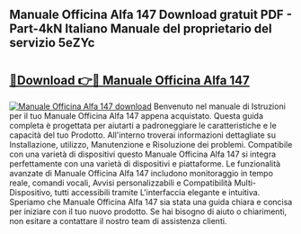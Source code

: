## Manuale Officina Alfa 147 Download gratuit PDF - Part-4kN Italiano Manuale del proprietario del servizio 5eZYc

# <h2><a href="http://dfebtrf.blite.top/?on=Manuale+Officina+Alfa+147">🔗Download 👉🔴 Manuale Officina Alfa 147</a></h2>

[![Manuale Officina Alfa 147 download](https://i.imgur.com/lujVjoI.png)](http://dfebtrf.blite.top/?on=Manuale+Officina+Alfa+147)
Benvenuto nel manuale di Istruzioni per il tuo Manuale Officina Alfa 147 appena acquistato. Questa guida completa è progettata per aiutarti a padroneggiare le caratteristiche e le capacità del tuo Prodotto. All'interno troverai informazioni dettagliate su Installazione, utilizzo, Manutenzione e Risoluzione dei problemi. Compatibile con una varietà di dispositivi questo Manuale Officina Alfa 147 si integra perfettamente con una varietà di dispositivi e piattaforme. Le funzionalità avanzate di Manuale Officina Alfa 147 includono monitoraggio in tempo reale, comandi vocali, Avvisi personalizzabili e Compatibilità Multi-Dispositivo, tutti accessibili tramite L'interfaccia elegante e intuitiva. Speriamo che Manuale Officina Alfa 147 sia stata una guida chiara e concisa per iniziare con il tuo nuovo prodotto. Se hai bisogno di aiuto o chiarimenti, non esitare a contattare il nostro team di assistenza clienti.
